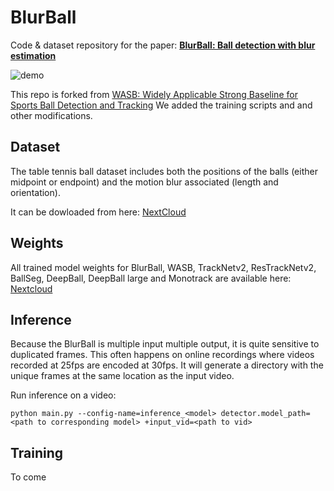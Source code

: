 # BlurBall

Code & dataset repository for the paper: **[BlurBall: Ball detection with blur estimation]()**

![demo](demo.gif)

This repo is forked from [WASB: Widely Applicable Strong Baseline for Sports Ball Detection and Tracking](https://github.com/nttcom/WASB-SBDT/)
We added the training scripts and and other modifications.

## Dataset

The table tennis ball dataset includes both the positions of the balls (either midpoint or endpoint) and the motion blur associated (length and orientation).

It can be dowloaded from here: [NextCloud](https://cloud.cs.uni-tuebingen.de/index.php/s/C3pJEPKWQAkono7)

## Weights

All trained model weights for BlurBall, WASB, TrackNetv2, ResTrackNetv2, BallSeg, DeepBall, DeepBall large and Monotrack are available here: [Nextcloud](https://cloud.cs.uni-tuebingen.de/index.php/s/6Z8TpM3sXRKHzGC)


## Inference

Because the BlurBall is multiple input multiple output, it is quite sensitive to duplicated frames. This often happens on online recordings where videos recorded at 25fps are encoded at 30fps. It will generate a directory with the unique frames at the same location as the input video.

Run inference on a video:

```
python main.py --config-name=inference_<model> detector.model_path=<path to corresponding model> +input_vid=<path to vid>
```

## Training
To come


<!-- ## Citation -->

<!-- If you find this work useful, please consider to cite our paper: -->

<!-- ``` -->
<!-- @inproceedings{gossard2025, -->
<!-- 	title={BlurBall: Ball detector with blur estimation}, -->
<!-- 	author={Gossar}, -->
<!-- 	booktitle={}, -->
<!-- 	year={2023} -->
<!-- } -->
<!-- ``` -->

